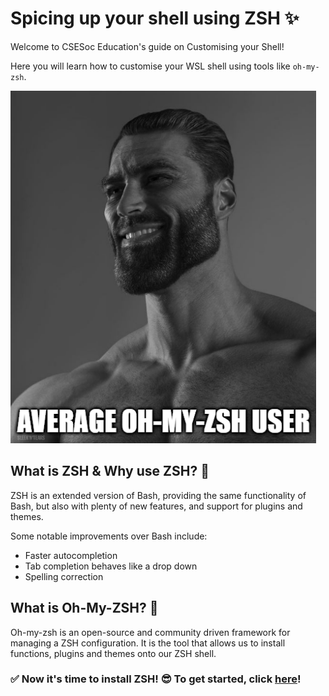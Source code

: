# Spicing up your shell using ZSH ✨

Welcome to CSESoc Education's guide on Customising your Shell! 

Here you will learn how to customise your WSL shell using tools like `oh-my-zsh`.


![Winver Example](/assets/img-11a.png "img-11a")

## What is ZSH & Why use ZSH? 🤔
ZSH is an extended version of Bash, providing the same functionality of Bash, but also with plenty of new features, and support for plugins and themes.

Some notable improvements over Bash include:
- Faster autocompletion
- Tab completion behaves like a drop down 
- Spelling correction

## What is Oh-My-ZSH? 🧠
Oh-my-zsh is an open-source and community driven framework for managing a ZSH configuration. It is the tool that allows us to install functions, plugins and themes onto our ZSH shell.

### ✅ Now it's time to install **ZSH**! 😎 To get started, click [here](zsh-install.md)!

